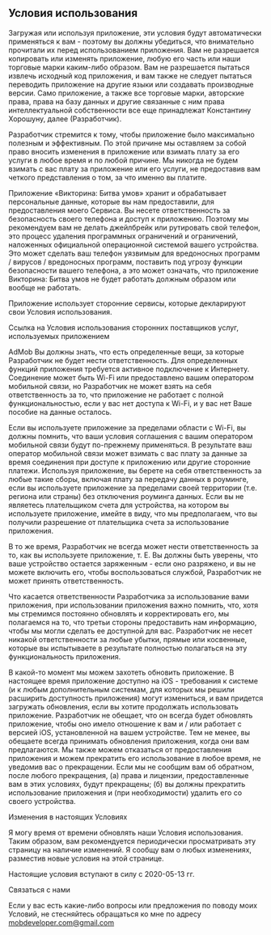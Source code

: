 ## Условия использования

Загружая или используя приложение, эти условия будут автоматически применяться к вам - поэтому вы должны убедиться, что внимательно прочитали их перед использованием приложения. Вам не разрешается копировать или изменять приложение, любую его часть или наши торговые марки каким-либо образом. Вам не разрешается пытаться извлечь исходный код приложения, и вам также не следует пытаться переводить приложение на другие языки или создавать производные версии. Само приложение, а также все торговые марки, авторские права, права на базу данных и другие связанные с ним права интеллектуальной собственности все еще принадлежат Константину Хорошуну, далее (Разработчик).

Разработчик стремится к тому, чтобы приложение было максимально полезным и эффективным. По этой причине мы оставляем за собой право вносить изменения в приложение или взимать плату за его услуги в любое время и по любой причине. Мы никогда не будем взимать с вас плату за приложение или его услуги, не предоставив вам четкого представления о том, за что именно вы платите.

Приложение «Викторина: Битва умов» хранит и обрабатывает персональные данные, которые вы нам предоставили, для предоставления моего Сервиса. Вы несете ответственность за безопасность своего телефона и доступ к приложению. Поэтому мы рекомендуем вам не делать джейлбрейк или рутировать свой телефон, это процесс удаления программных ограничений и ограничений, наложенных официальной операционной системой вашего устройства. Это может сделать ваш телефон уязвимым для вредоносных программ / вирусов / вредоносных программ, поставить под угрозу функции безопасности вашего телефона, а это может означать, что приложение Викторина: Битва умов не будет работать должным образом или вообще не работать.

Приложение использует сторонние сервисы, которые декларируют свои Условия использования.

Ссылка на Условия использования сторонних поставщиков услуг, используемых приложением

AdMob
Вы должны знать, что есть определенные вещи, за которые Разработчик не будет нести ответственность. Для определенных функций приложения требуется активное подключение к Интернету. Соединение может быть Wi-Fi или предоставлено вашим оператором мобильной связи, но Разработчик не может взять на себя ответственность за то, что приложение не работает с полной функциональностью, если у вас нет доступа к Wi-Fi, и у вас нет Ваше пособие на данные осталось.

Если вы используете приложение за пределами области с Wi-Fi, вы должны помнить, что ваши условия соглашения с вашим оператором мобильной связи будут по-прежнему применяться. В результате ваш оператор мобильной связи может взимать с вас плату за данные за время соединения при доступе к приложению или другие сторонние платежи. Используя приложение, вы берете на себя ответственность за любые такие сборы, включая плату за передачу данных в роуминге, если вы используете приложение за пределами своей территории (т.е. региона или страны) без отключения роуминга данных. Если вы не являетесь плательщиком счета для устройства, на котором вы используете приложение, имейте в виду, что мы предполагаем, что вы получили разрешение от плательщика счета за использование приложения.

В то же время, Разработчик не всегда может нести ответственность за то, как вы используете приложение, т. Е. Вы должны быть уверены, что ваше устройство остается заряженным - если оно разряжено, и вы не можете включить его, чтобы воспользоваться службой, Разработчик не может принять ответственность.

Что касается ответственности Разработчика за использование вами приложения, при использовании приложения важно помнить, что, хотя мы стремимся постоянно обновлять и корректировать его, мы полагаемся на то, что третьи стороны предоставить нам информацию, чтобы мы могли сделать ее доступной для вас. Разработчик не несет никакой ответственности за любые убытки, прямые или косвенные, которые вы испытываете в результате полностью полагаться на эту функциональность приложения.

В какой-то момент мы можем захотеть обновить приложение. В настоящее время приложение доступно на iOS - требования к системе (и к любым дополнительным системам, для которых мы решили расширить доступность приложения) могут измениться, и вам придется загружать обновления, если вы хотите продолжать использовать приложение. Разработчик не обещает, что он всегда будет обновлять приложение, чтобы оно имело отношение к вам и / или работает с версией iOS, установленной на вашем устройстве. Тем не менее, вы обещаете всегда принимать обновления приложения, когда они вам предлагаются. Мы также можем отказаться от предоставления приложения и можем прекратить его использование в любое время, не уведомив вас о прекращении. Если мы не сообщим вам об обратном, после любого прекращения, (а) права и лицензии, предоставленные вам в этих условиях, будут прекращены; (б) вы должны прекратить использование приложения и (при необходимости) удалить его со своего устройства.

Изменения в настоящих Условиях

Я могу время от времени обновлять наши Условия использования. Таким образом, вам рекомендуется периодически просматривать эту страницу на наличие изменений. Я сообщу вам о любых изменениях, разместив новые условия на этой странице.

Настоящие условия вступают в силу с 2020-05-13 гг.

Связаться с нами

Если у вас есть какие-либо вопросы или предложения по поводу моих Условий, не стесняйтесь обращаться ко мне по адресу mobdeveloper.com@gmail.com
